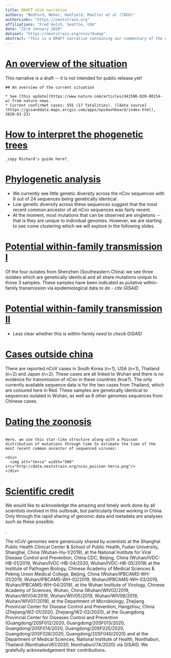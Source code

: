 ```yaml
---
title: DRAFT nCoV narrative
authors: "Bedford, Neher, Hadfield, Mueller et al (TODO)"
authorLinks: "https://nextstrain.org"
affiliations: "Fred Hutch, Seattle, USA"
date: "23rd January 2020"
dataset: "https://nextstrain.org/ncov?d=map"
abstract: "This is a DRAFT narrative containing our commentary of the ongoing novel (wuhan) Coronavirus."
---
```


# [An overview of the situation](https://nextstrain.org/ncov)

This narrative is a draft -- it is not intended for public release yet!

```auspiceMainDisplayMarkdown
## An overview of the current situation

* See [this update](https://www.nature.com/articles/d41586-020-00154-w) from nature news.
* Current confirmet cases: 555 (17 fatalities). ([data source](https://gisanddata.maps.arcgis.com/apps/opsdashboard/index.html), 2020-01-23)

```

# [How to interpret the phogenetic trees](https://nextstrain.org/ncov)

```auspiceMainDisplayMarkdown
_copy Richard's guide here?_
```

# [Phylogenetic analysis](https://nextstrain.org/ncov?d=tree)

* We currently see little genetic diversity across the nCov sequences with 8 out of 24 sequences being genetically identical.
* Low genetic diversity across these sequences suggest that the most recent common ancestor of all nCov sequences was fairly recent. 
* At the moment, most mutations that can be observed are singletons -- that is they are unique to individual genomes. However, we are starting to see come clustering which we will explore in the following slides.

# [Potential within-family transmission I](https://nextstrain.org/ncov?d=tree&f_city=Shenzhen)

Of the four isolates from Shenzhen (Southeastern China) we see three isolates which are genetically identical and all share mutations unique to those 3 samples.
These samples have been indicated as putative within-family transmission via epidemiological data _to do - cite GISAID_

# [Potential within-family transmission II](https://nextstrain.org/ncov?d=tree&f_city=Zhuhai)

* Less clear whether this is within-family _need to check GISAID_

# [Cases outside china](https://nextstrain.org/ncov?c=country&d=tree,map)

There are reported nCoV cases in South Korea (n=1), USA (n=1), Thailand (n=2) and Japan (n=2).
These cases are all linked to Wuhan and there is no evidence for transmission of nCov in these countries (true?).
The only currently available sequence data is for the two cases from Thailand, which are coloured here in Red.
These samples are genetically identical to sequences isolated in Wuhan, as well as 6 other genomes sequences from Chinese cases.


# [Dating the zoonosis](https://nextstrain.org/ncov?d=tree)


```auspiceMainDisplayMarkdown

Here, we use this star-like structure along with a Poisson distribution of mutations through time to estimate the time of the most recent common ancestor of sequenced viruses:

<div>
  <img alt="tmrca" width="500" src="http://data.nextstrain.org/ncov_poisson-tmrca.png"/>
</div>

```

# [Scientific credit](https://nextstrain.org/ncov?d=map&c=author)

We would like to acknowledge the amazing and timely work done by all scientists involved in this outbreak, but particularly those working in China.
Only through the rapid sharing of genomic data and metadata are analyses such as these possible.

.

The nCoV genomes were generously shared by scientists at the Shanghai Public Health Clinical Center & School of Public Health, Fudan University, Shanghai, China (Wuhan-Hu-1/2019), at the National Institute for Viral Disease Control and Prevention, China CDC, Beijing, China (Wuhan/IVDC-HB-01/2019, Wuhan/IVDC-HB-04/2020, Wuhan/IVDC-HB-05/2019) at the Institute of Pathogen Biology, Chinese Academy of Medical Sciences & Peking Union Medical College, Beijing, China (Wuhan/IPBCAMS-WH-01/2019, Wuhan/IPBCAMS-WH-02/2019, Wuhan/IPBCAMS-WH-03/2019, Wuhan/IPBCAMS-WH-04/2019), at the Wuhan Institute of Virology, Chinese Academy of Sciences, Wuhan, China (Wuhan/WIV02/2019, Wuhan/WIV04/2019, Wuhan/WIV05/2019, Wuhan/WIV06/2019, Wuhan/WIV07/2019), at the Department of Microbiology, Zhejiang Provincial Center for Disease Control and Prevention, Hangzhou, China (Zhejiang/WZ-01/2020, Zhejiang/WZ-02/2020), at the Guangdong Provincial Center for Diseases Control and Prevention (Guangdong/20SF012/2020, Guangdong/20SF013/2020, Guangdong/20SF014/2020, Guangdong/20SF025/2020, Guangdong/20SF028/2020, Guangdong/20SF040/2020) and at the Department of Medical Sciences, National Institute of Health, Nonthaburi, Thailand (Nonthaburi/61/2020, Nonthaburi/74/2020) via GISAID. We gratefully acknowledgement their contributions.
